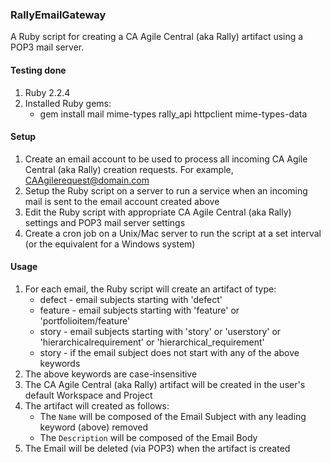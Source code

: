### RallyEmailGateway
A Ruby script for creating a CA Agile Central (aka Rally) artifact using a POP3 mail server.

#### Testing done
1. Ruby 2.2.4
1. Installed Ruby gems:
   * gem  install  mail  mime-types  rally_api  httpclient  mime-types-data

#### Setup
1. Create an email account to be used to process all incoming CA Agile Central (aka Rally) creation requests. For example, CAAgilerequest@domain.com
1. Setup the Ruby script on a server to run a service when an incoming mail is sent to the email account created above
1. Edit the Ruby script with appropriate CA Agile Central (aka Rally) settings and POP3 mail server settings
1. Create a cron job on a Unix/Mac server to run the script at a set interval (or the equivalent for a Windows system)

#### Usage
1. For each email, the Ruby script will create an artifact of type:
   * defect  - email subjects starting with 'defect'
   * feature - email subjects starting with 'feature' or 'portfolioitem/feature'
   * story   - email subjects starting with 'story' or 'userstory' or 'hierarchicalrequirement' or 'hierarchical_requirement'
   * story   - if the email subject does not start with any of the above keywords
1. The above keywords are case-insensitive
1. The CA Agile Central (aka Rally) artifact will be created in the user's default Workspace and Project
1. The artifact will created as follows:
   * The ```Name``` will be composed of the Email Subject with any leading keyword (above) removed
   * The ```Description``` will be composed of the Email Body
1. The Email will be deleted (via POP3) when the artifact is created
